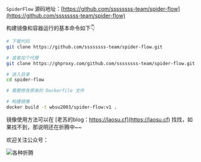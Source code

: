 `SpiderFlow` 源码地址：[https://github.com/ssssssss-team/spider-flow](https://github.com/ssssssss-team/spider-flow)

构建镜像和容器运行的基本命令如下👇

```bash
# 下载代码
git clone https://github.com/ssssssss-team/spider-flow.git

# 或者加个代理
git clone https://ghproxy.com/github.com/ssssssss-team/spider-flow.git

# 进入目录  
cd spider-flow

# 需要修改原来的 Dockerfile 文件

# 构建镜像
docker build -t wbsu2003/spider-flow:v1 .
```


镜像使用方法可以在 [老苏的blog：https://laosu.cf](https://laosu.cf)  找找，如果找不到，那说明还在折腾中~~

欢迎关注公众号：

![各种折腾](https://laosu.cf/uploads/wechat-qcode.jpg)
